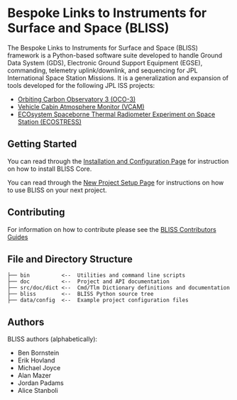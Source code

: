 Bespoke Links to Instruments for Surface and Space (BLISS)
==========================================================

The Bespoke Links to Instruments for Surface and Space (BLISS) framework is a
Python-based software suite developed to handle Ground Data System (GDS),
Electronic Ground Support Equipment (EGSE), commanding,
telemetry uplink/downlink, and sequencing for JPL International Space Station
Missions. It is a generalization and expansion of tools developed for the
following JPL ISS projects:

* [Orbiting Carbon Observatory 3 (OCO-3)](http://oco.jpl.nasa.gov)
* [Vehicle Cabin Atmosphere Monitor (VCAM)](http://www.nasa.gov/mission_pages/station/research/experiments/35.html)
* [ECOsystem Spaceborne Thermal Radiometer Experiment on Space Station (ECOSTRESS)](http://ecostress.jpl.nasa.gov)


Getting Started
---------------

You can read through the [Installation and Configuration Page](https://github.jpl.nasa.gov/pages/bliss/bliss-core/installation.html) for instruction on how to install BLISS Core.

You can read through the [New Project Setup Page](https://github.jpl.nasa.gov/pages/bliss/bliss-core/project_setup.html) for
instructions on how to use BLISS on your next project.


Contributing
------------

For information on how to contribute please see the [BLISS Contributors Guides](https://github.jpl.nasa.gov/pages/bliss/bliss-core/contribute)


File and Directory Structure
----------------------------

    ├── bin          <--  Utilities and command line scripts
    ├── doc          <--  Project and API documentation
    ├── src/doc/dict <--  Cmd/Tlm Dictionary definitions and documentation
    ├── bliss        <--  BLISS Python source tree
    ├── data/config  <--  Example project configuration files


Authors
-------

BLISS authors (alphabetically):

  * Ben Bornstein
  * Erik Hovland
  * Michael Joyce
  * Alan Mazer
  * Jordan Padams
  * Alice Stanboli

